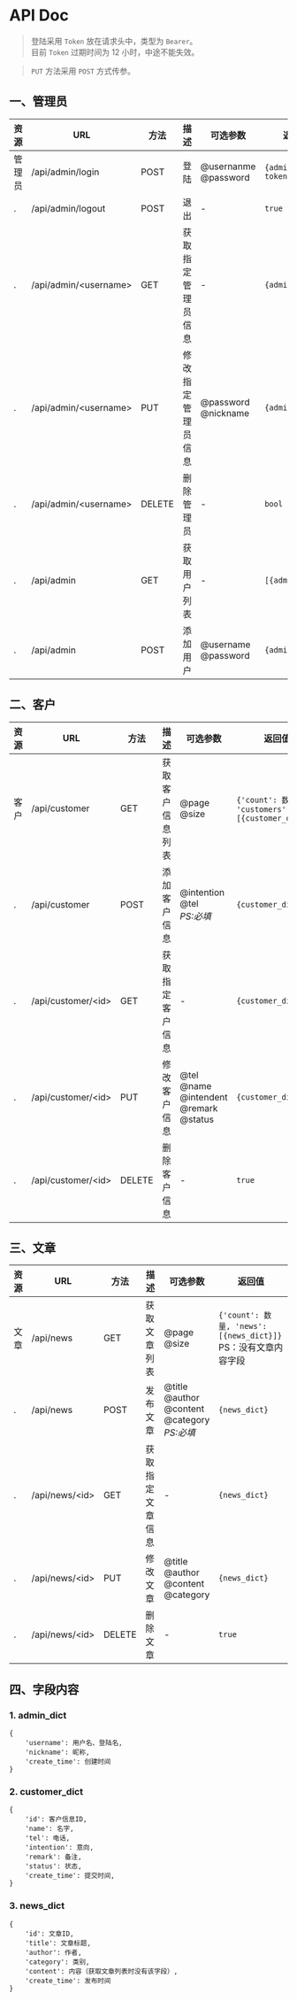 <!--
 * @Author: WangHao
 * @Date: 2019-11-05 16:00:39
 * @LastEditors: WangHao
 * @LastEditTime: 2019-11-06 17:39:57
 * @Description: None
 -->
# API Doc

> 登陆采用 `Token` 放在请求头中，类型为 `Bearer`。  
> 目前 `Token` 过期时间为 12 小时，中途不能失效。

> `PUT` 方法采用 `POST` 方式传参。

## 一、管理员

资源 | URL | 方法 | 描述 | 可选参数 | 返回值
---|---|---|---|---|---  
管理员 | /api/admin/login | POST | 登陆 | @usernanme<br>@password | `{admin_dict, token}`
 . | /api/admin/logout | POST | 退出 | - | `true`
 . | /api/admin/\<username\> | GET | 获取指定管理员信息 | - | `{admin_dict}`
 . | /api/admin/\<username\> | PUT | 修改指定管理员信息 | @password<br>@nickname | `{admin_dict}`
  . | /api/admin/\<username\> | DELETE | 删除管理员 | - | `bool`
 . | /api/admin | GET | 获取用户列表 | - | `[{admin_dict}]`
 . | /api/admin | POST | 添加用户 | @username<br>@password | `{admin_dict}`

## 二、客户

资源 | URL | 方法 | 描述 | 可选参数 | 返回值
---|---|---|---|---|---  
客户 | /api/customer | GET | 获取客户信息列表 | @page<br>@size | `{'count': 数量, 'customers': [{customer_dict}]}`
 . | /api/customer | POST | 添加客户信息 | @intention<br>@tel<br>_PS:必填_ | `{customer_dict}`
 . | /api/customer/\<id\> | GET | 获取指定客户信息 | - | `{customer_dict}`
 . | /api/customer/\<id\> | PUT | 修改客户信息 | @tel<br>@name<br>@intendent<br>@remark<br>@status | `{customer_dict}`
 . | /api/customer/\<id\> | DELETE | 删除客户信息 | - | `true`

## 三、文章

资源 | URL | 方法 | 描述 | 可选参数 | 返回值
---|---|---|---|---|---  
文章 | /api/news | GET | 获取文章列表 | @page<br>@size | `{'count': 数量, 'news':[{news_dict}]}`<br>PS：没有文章内容字段
 . | /api/news | POST | 发布文章 | @title<br>@author<br>@content<br>@category<br>_PS:必填_ | `{news_dict}`
 . | /api/news/\<id\> | GET | 获取指定文章信息 | - | `{news_dict}`
 . | /api/news/\<id\> | PUT | 修改文章 | @title<br>@author<br>@content<br>@category | `{news_dict}`
 . | /api/news/\<id\> | DELETE | 删除文章 | - | `true`


## 四、字段内容

### 1. admin_dict
```
{
    'username': 用户名、登陆名,
    'nickname': 昵称,
    'create_time': 创建时间
}
```

### 2. customer_dict
```
{
    'id': 客户信息ID,
    'name': 名字,
    'tel': 电话,
    'intention': 意向,
    'remark': 备注,
    'status': 状态,
    'create_time': 提交时间,
}
```

### 3. news_dict
```
{
    'id': 文章ID,
    'title': 文章标题,
    'author': 作者,
    'category': 类别,
    'content': 内容（获取文章列表时没有该字段）,
    'create_time': 发布时间
}
```
